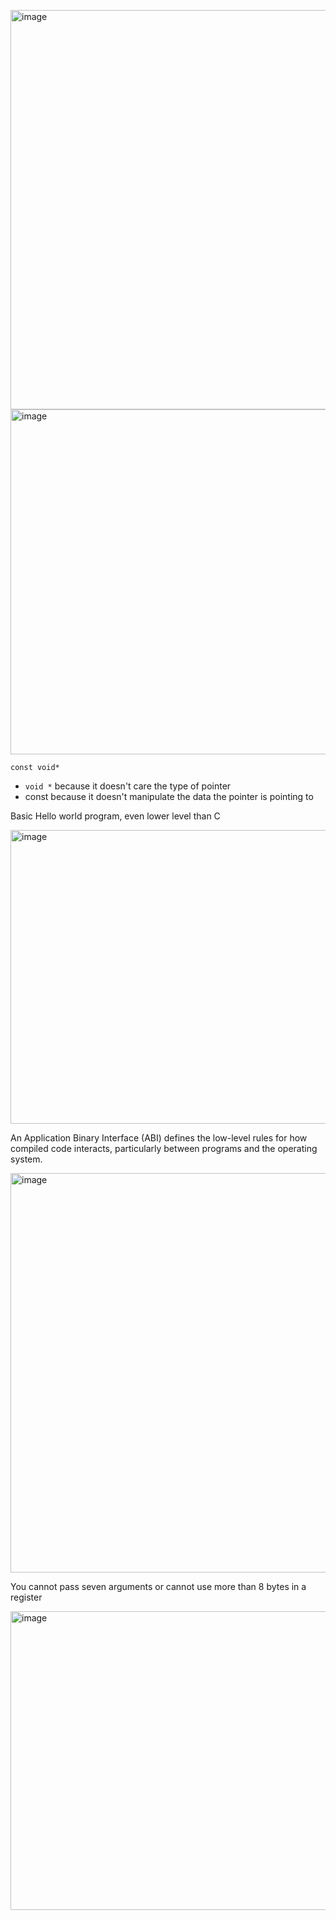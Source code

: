 <img width="1038" height="639" alt="image" src="https://github.com/user-attachments/assets/c765f82d-7516-4a5a-96a2-804c4eb52542" /><img width="993" height="552" alt="image" src="https://github.com/user-attachments/assets/3ccdf85f-8a0e-45dc-851f-8eb65edd2a0e" />

`const void*`
* `void *` because it doesn't care the type of pointer
* const because it doesn't manipulate the data the pointer is pointing to

Basic Hello world program, even lower level than C

<img width="1036" height="470" alt="image" src="https://github.com/user-attachments/assets/d5933edf-4ed4-4f24-bc35-0e05c8bc5f81" />

An Application Binary Interface (ABI) defines the low-level rules for how compiled code interacts, 
particularly between programs and the operating system.

<img width="1038" height="639" alt="image" src="https://github.com/user-attachments/assets/655e3385-f0d4-4290-a824-ebe1da6cd94a" />

You cannot pass seven arguments or cannot use more than 8 bytes in a register

<img width="1075" height="478" alt="image" src="https://github.com/user-attachments/assets/db3faa88-6b72-411b-8f1f-4fa59af1eb33" />
